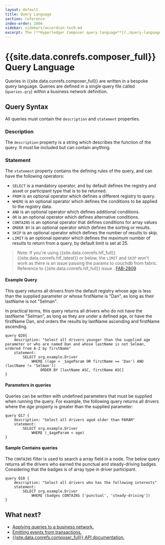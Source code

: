 ```yaml
---
layout: default
title: Query Language
section: reference
index-order: 1004
sidebar: sidebars/accordion-toc0.md
excerpt: The [**Hyperledger Composer query language**](./query-language.html) defines queries to run and return data from business networks.
---
```


# {{site.data.conrefs.composer_full}} Query Language

Queries in {{site.data.conrefs.composer_full}} are written in a bespoke query language. Queries are defined in a single query file called (`queries.qry`) within a business network definition.

## Query Syntax

All queries must contain the `description` and `statement` properties.

### Description

The `description` property is a string which describes the function of the query. It must be included but can contain anything.

### Statement

The `statement` property contains the defining rules of the query, and can have the following operators:

- `SELECT` is a mandatory operator, and by default defines the registry and asset or participant type that is to be returned.
- `FROM` is an optional operator which defines a different registry to query.
- `WHERE` is an optional operator which defines the conditions to be applied to the registry data.
- `AND` is an optional operator which defines additional conditions.
- `OR` is an optional operator which defines alternative conditions.
- `CONTAINS` is an optional operator that defines conditions for array values
- `ORDER BY` is an optional operator which defines the sorting or results.
- `SKIP` is an optional operator which defines the number of results to skip.
- `LIMIT` is an optional operator which defines the maximum number of results to return from a query, by default limit is set at 25.

> Note: If you're using {{site.data.conrefs.hlf_full}}  {{site.data.conrefs.hlf_latest}} or below, the `LIMIT` and `SKIP` won't work as there is an issue passing the params to couchdb from fabric. Reference to {{site.data.conrefs.hlf_full}} issue : [FAB-2809](https://jira.hyperledger.org/browse/FAB-2809)

#### Example Query

This query returns all drivers from the default registry whose age is less than the supplied parameter _or_ whose firstName is "Dan", as long as their lastName is not "Selman".

In practical terms, this query returns all drivers who do not have the lastName "Selman", as long as they are under a defined age, or have the firstName Dan, and orders the results by lastName ascending and firstName ascending.

```
query Q20{
    description: "Select all drivers younger than the supplied age parameter or who are named Dan and whose lastName is not Selman, ordered from A-Z by firstName"
    statement:
        SELECT org.example.Driver
            WHERE ((age < _$ageParam OR firstName == 'Dan') AND (lastName != 'Selman'))
                ORDER BY [lastName ASC, firstName ASC]
}
```

#### Parameters in queries

Queries can be written with undefined parameters that must be supplied when running the query. For example, the following query returns all drivers where the _age_ property is greater than the supplied parameter:

```
query Q17 {
    description: "Select all drivers aged older than PARAM"
    statement:
        SELECT org.example.Driver
            WHERE (_$ageParam < age)
}
```

#### Sample Contains queries

The `CONTAINS` filter is used to search a array field in a node. The below query returns all the drivers who earned the punctual and steady-driving badges. Considering that the badges is of array type in driver participant.


```
query Q18 {
    description: "Select all drivers who has the following interests"
    statement:
        SELECT org.example.Driver
            WHERE (badges CONTAINS ['punctual', 'steady-driving'])
}
```

## What next?

- [Applying queries to a business network.](../business-network/query.html)
- [Emitting events from transactions.](../business-network/publishing-events.html)
- [{{site.data.conrefs.composer_full}} API documentation.](../api/api-doc-index.html)

